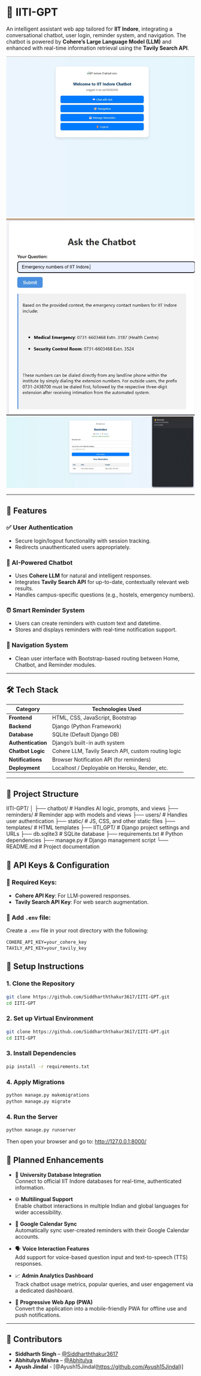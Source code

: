 # 🧠 IITI-GPT

An intelligent assistant web app tailored for **IIT Indore**, integrating a conversational chatbot, user login, reminder system, and navigation. The chatbot is powered by **Cohere’s Large Language Model (LLM)** and enhanced with real-time information retrieval using the **Tavily Search API**.

![HomePage Screenshot](https://github.com/Siddharththakur3617/IITI-GPT/blob/main/assets/home_demo.jpg)
![Chatbot Screenshot](https://github.com/Siddharththakur3617/IITI-GPT/blob/main/assets/chatbot_demo2.jpg)
![Reminder Screenshot](https://github.com/Siddharththakur3617/IITI-GPT/blob/main/assets/reminder_demo.jpg)

---

## 🚀 Features

### ✅ User Authentication
- Secure login/logout functionality with session tracking.
- Redirects unauthenticated users appropriately.

### 💬 AI-Powered Chatbot
- Uses **Cohere LLM** for natural and intelligent responses.
- Integrates **Tavily Search API** for up-to-date, contextually relevant web results.
- Handles campus-specific questions (e.g., hostels, emergency numbers).

### ⏰ Smart Reminder System
- Users can create reminders with custom text and datetime.
- Stores and displays reminders with real-time notification support.

### 🧭 Navigation System
- Clean user interface with Bootstrap-based routing between Home, Chatbot, and Reminder modules.

---

## 🛠️ Tech Stack

| Category         | Technologies Used                                      |
|------------------|--------------------------------------------------------|
| **Frontend**     | HTML, CSS, JavaScript, Bootstrap                       |
| **Backend**      | Django (Python Framework)                              |
| **Database**     | SQLite (Default Django DB)                             |
| **Authentication** | Django’s built-in auth system                         |
| **Chatbot Logic**| Cohere LLM, Tavily Search API, custom routing logic    |
| **Notifications**| Browser Notification API (for reminders)               |
| **Deployment**   | Localhost / Deployable on Heroku, Render, etc.         |

---

## 🧩 Project Structure

IITI-GPT/
│
├── chatbot/ # Handles AI logic, prompts, and views
├── reminders/ # Reminder app with models and views
├── users/ # Handles user authentication
├── static/ # JS, CSS, and other static files
├── templates/ # HTML templates
├── IITI_GPT/ # Django project settings and URLs
├── db.sqlite3 # SQLite database
├── requirements.txt # Python dependencies
├── manage.py # Django management script
└── README.md # Project documentation

## 🔌 API Keys & Configuration

### 🔐 Required Keys:
- **Cohere API Key**: For LLM-powered responses.
- **Tavily Search API Key**: For web search augmentation.

### 📁 Add `.env` file:
Create a `.env` file in your root directory with the following:
```env
COHERE_API_KEY=your_cohere_key
TAVILY_API_KEY=your_tavily_key
```
## 🧪 Setup Instructions

### 1. Clone the Repository

```bash
git clone https://github.com/Siddharththakur3617/IITI-GPT.git
cd IITI-GPT
```

### 2. Set up Virtual Environment

```bash
git clone https://github.com/Siddharththakur3617/IITI-GPT.git
cd IITI-GPT
```

### 3. Install Dependencies

```bash
pip install -r requirements.txt
```

### 4. Apply Migrations

```bash
python manage.py makemigrations
python manage.py migrate
```

### 4. Run the Server

```bash
python manage.py runserver
```
Then open your browser and go to: http://127.0.0.1:8000/

## 📅 Planned Enhancements

- 🧠 **University Database Integration**  
  Connect to official IIT Indore databases for real-time, authenticated information.

- 🌐 **Multilingual Support**  
  Enable chatbot interactions in multiple Indian and global languages for wider accessibility.

- 📅 **Google Calendar Sync**  
  Automatically sync user-created reminders with their Google Calendar accounts.

- 🗣️ **Voice Interaction Features**  
  Add support for voice-based question input and text-to-speech (TTS) responses.

- 📈 **Admin Analytics Dashboard**  
  Track chatbot usage metrics, popular queries, and user engagement via a dedicated dashboard.

- 📱 **Progressive Web App (PWA)**  
  Convert the application into a mobile-friendly PWA for offline use and push notifications.

---

## 🤝 Contributors

- **Siddharth Singh** – [@Siddharththakur3617](https://github.com/Siddharththakur3617)
- **Abhitulya Mishra** – [@Abhitulya](https://github.com/Abhitulya)
- **Ayush Jindal** - [@Ayush15Jindal(https://github.com/Ayush15Jindal)]
 
